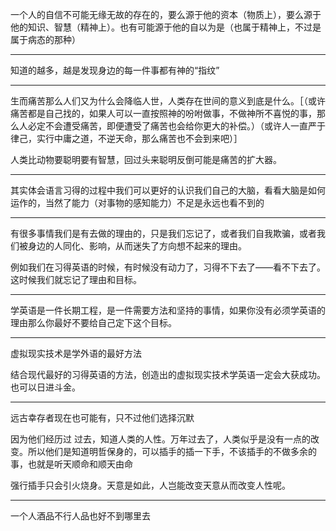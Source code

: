 一个人的自信不可能无缘无故的存在的，要么源于他的资本（物质上），要么源于他的知识、智慧（精神上）。也有可能源于他的自以为是（也属于精神上，不过是属于病态的那种）
___
知道的越多，越是发现身边的每一件事都有神的“指纹”
___
生而痛苦那么人们又为什么会降临人世，人类存在世间的意义到底是什么。［（或许痛苦都是自己找的，如果人可以一直按照神的吩咐做事，不做神所不喜悦的事，那么人必定不会遭受痛苦，即便遭受了痛苦也会给你更大的补偿。）（或许人一直严于律己，实行中庸之道，不逆天命，那么痛苦也不会到来吧）］

人类比动物要聪明要有智慧，回过头来聪明反倒可能是痛苦的扩大器。
___
其实体会语言习得的过程中我们可以更好的认识我们自己的大脑，看看大脑是如何运作的，当然了能力（对事物的感知能力）不足是永远也看不到的
___
有很多事情我们是有去做的理由的，只是我们忘记了，或者我们自我欺骗，或者我们被身边的人同化、影响，从而迷失了方向想不起来的理由。

例如我们在习得英语的时候，有时候没有动力了，习得不下去了——看不下去了。这时候我们就忘记了理由和目标。
___
学英语是一件长期工程，是一件需要方法和坚持的事情，如果你没有必须学英语的理由那么你最好不要给自己定下这个目标。
___
虚拟现实技术是学外语的最好方法

结合现代最好的习得英语的方法，创造出的虚拟现实技术学英语一定会大获成功。也可以日进斗金。
___
远古幸存者现在也可能有，只不过他们选择沉默

因为他们经历过 过去，知道人类的人性。万年过去了，人类似乎是没有一点的改变。所以他们是知道明哲保身的，可以插手的插一下手，不该插手的不做多余的事，也就是听天顺命和顺天由命

强行插手只会引火烧身。天意是如此，人岂能改变天意从而改变人性呢。
___
一个人酒品不行人品也好不到哪里去